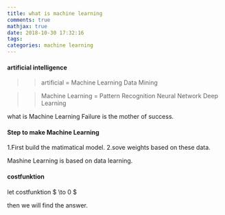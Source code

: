 ```yaml
---
title: what is machine learning
comments: true
mathjax: true
date: 2018-10-30 17:32:16
tags:
categories: machine learning
---
```

#### artificial intelligence
>> artificial =
Machine Learning 
Data Mining


>> Machine Learning = 
Pattern Recognition
Neural Network
Deep Learning

what is Machine Learning
Failure is the mother of success.
#### Step to make Machine Learning
1.First build the matimatical model.
2.sove weights based on these data.

Mashine Learning is based on data learning.
#### costfunktion
let costfunktion $ \to 0 $

then we will find the answer.


